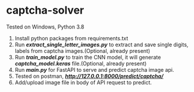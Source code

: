 # captcha-solver

Tested on Windows, Python 3.8
1. Install python packages from requirements.txt
2. Run ***extract_single_letter_images.py*** to extract and save single digits, labels from captcha images.(Optional, already present)
3. Run ***train_model.py*** to train the CNN model, it will generate ***captcha_model.keras*** file.(Optional, already present)
4. Run ***main.py*** for FastAPI to serve and predict captcha image api.
5. Tested on postman, ***http://127.0.0.1:8000/predict/captcha/***
6. Add/upload image file in body of API request to predict.
